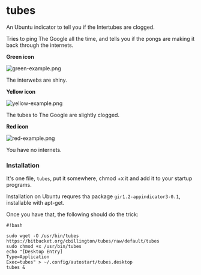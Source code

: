# tubes #

An Ubuntu indicator to tell you if the Intertubes are clogged.

Tries to ping The Google all the time, and tells you if the pongs are making it back through the internets.

**Green icon**

![green-example.png](https://bitbucket.org/cbillington/tubes/raw/default/green-example.png)

The interwebs are shiny.

**Yellow icon**

![yellow-example.png](https://bitbucket.org/cbillington/tubes/raw/default/yellow-example.png)

The tubes to The Google are slightly clogged.

**Red icon**

![red-example.png](https://bitbucket.org/cbillington/tubes/raw/default/red-example.png)

You have no internets.

### Installation ###

It's one file, `tubes`, put it somewhere, chmod +x it and add it to your startup programs.

Installation on Ubuntu requres tha package ``gir1.2-appindicator3-0.1``, installable with apt-get.

Once you have that, the following should do the trick:

```
#!bash

sudo wget -O /usr/bin/tubes https://bitbucket.org/cbillington/tubes/raw/default/tubes
sudo chmod +x /usr/bin/tubes
echo "[Desktop Entry]
Type=Application
Exec=tubes" > ~/.config/autostart/tubes.desktop
tubes &

```